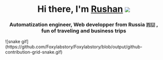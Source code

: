 <h1 align="center">Hi there, I'm <a href="https://github.com/Foxylabstory" target="_blank">Rushan</a> 
<img src="https://github.com/blackcater/blackcater/raw/main/images/Hi.gif" height="32"/></h1>
<h3 align="center">Automatization engineer, Web developper from Russia 🇷🇺 , fun of traveling and business trips</h3>
![snake gif](https://github.com/Foxylabstory/Foxylabstory/blob/output/github-contribution-grid-snake.gif)


<!--
**Foxylabstory/Foxylabstory** is a ✨ _special_ ✨ repository because its `README.md` (this file) appears on your GitHub profile.

Here are some ideas to get you started:

- 🔭 I’m currently working on ...
- 🌱 I’m currently learning ...
- 👯 I’m looking to collaborate on ...
- 🤔 I’m looking for help with ...
- 💬 Ask me about ...
- 📫 How to reach me: ...
- 😄 Pronouns: ...
- ⚡ Fun fact: ...
-->
